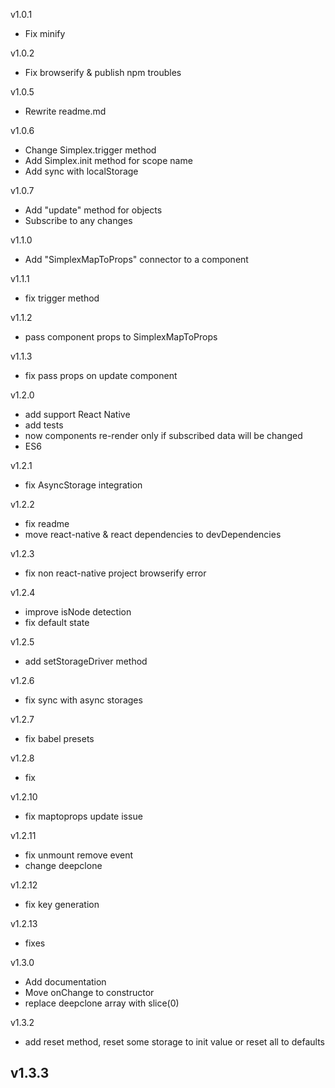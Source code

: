 v1.0.1
- Fix minify

v1.0.2
- Fix browserify & publish npm troubles

v1.0.5
- Rewrite readme.md

v1.0.6
- Change Simplex.trigger method
- Add Simplex.init method for scope name
- Add sync with localStorage

v1.0.7
- Add "update" method for objects
- Subscribe to any changes

v1.1.0
- Add "SimplexMapToProps" connector to a component

v1.1.1
- fix trigger method

v1.1.2
- pass component props to SimplexMapToProps  

v1.1.3
- fix pass props on update component

v1.2.0
- add support React Native
- add tests
- now components re-render only if subscribed data will be changed
- ES6

v1.2.1
- fix AsyncStorage integration

v1.2.2
- fix readme
- move react-native & react dependencies to devDependencies

v1.2.3
- fix non react-native project browserify error

v1.2.4
- improve isNode detection
- fix default state

v1.2.5
- add setStorageDriver method

v1.2.6
- fix sync with async storages

v1.2.7
- fix babel presets

v1.2.8
- fix

v1.2.10
- fix maptoprops update issue

v1.2.11
- fix unmount remove event
- change deepclone

v1.2.12
- fix key generation

v1.2.13 

- fixes

v1.3.0
- Add documentation
- Move onChange to constructor
- replace deepclone array with slice(0)

v1.3.2
- add reset method, reset some storage to init value or reset all to defaults

v1.3.3
- 
